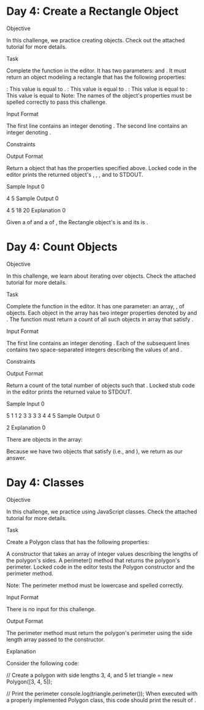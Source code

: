 # Day 4: Create a Rectangle Object

Objective

In this challenge, we practice creating objects. Check out the attached tutorial for more details.

Task

Complete the function in the editor. It has two parameters:  and . It must return an object modeling a rectangle that has the following properties:

: This value is equal to .
: This value is equal to .
: This value is equal to 
: This value is equal to 
Note: The names of the object's properties must be spelled correctly to pass this challenge.

Input Format

The first line contains an integer denoting .
The second line contains an integer denoting .

Constraints

Output Format

Return a object that has the properties specified above. Locked code in the editor prints the returned object's , , , and  to STDOUT.

Sample Input 0

4
5
Sample Output 0

4
5
18
20
Explanation 0

Given a  of  and a  of , the Rectangle object's  is  and its  is .


# Day 4: Count Objects

Objective

In this challenge, we learn about iterating over objects. Check the attached tutorial for more details.

Task

Complete the function in the editor. It has one parameter: an array, , of objects. Each object in the array has two integer properties denoted by  and . The function must return a count of all such objects  in array  that satisfy .

Input Format

The first line contains an integer denoting .
Each of the  subsequent lines contains two space-separated integers describing the values of  and .

Constraints

Output Format

Return a count of the total number of objects  such that . Locked stub code in the editor prints the returned value to STDOUT.

Sample Input 0

5
1 1
2 3
3 3
3 4
4 5
Sample Output 0

2
Explanation 0

There are  objects in the  array:

Because we have two objects  that satisfy  (i.e.,  and ), we return  as our answer.


# Day 4: Classes

Objective

In this challenge, we practice using JavaScript classes. Check the attached tutorial for more details.

Task

Create a Polygon class that has the following properties:

A constructor that takes an array of integer values describing the lengths of the polygon's sides.
A perimeter() method that returns the polygon's perimeter.
Locked code in the editor tests the Polygon constructor and the perimeter method.

Note: The perimeter method must be lowercase and spelled correctly.

Input Format

There is no input for this challenge.

Output Format

The perimeter method must return the polygon's perimeter using the side length array passed to the constructor.

Explanation

Consider the following code:

// Create a polygon with side lengths 3, 4, and 5
let triangle = new Polygon([3, 4, 5]);

// Print the perimeter
console.log(triangle.perimeter());
When executed with a properly implemented Polygon class, this code should print the result of .
